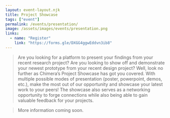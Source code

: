 ```yaml
---
layout: event-layout.njk
title: Project Showcase
tags: ["event"]
permalink: /events/presentation/
image: /assets/images/events/presentation.png
links:
  - name: "Register"
    link: "https://forms.gle/DXGG4ggwEddvn3ib8"
---
```


> Are you looking for a platform to present your findings from your recent research project? Are you looking to show off and demonstrate your newest prototype from your recent design project? Well, look no further as Chimera’s Project Showcase has got you covered. With multiple possible modes of presentation (poster, powerpoint, demos, etc.), make the most out of our opportunity and showcase your latest work to your peers! The showcase also serves as a networking opportunity to forge connections while also being able to gain valuable feedback for your projects.

> More information coming soon.
